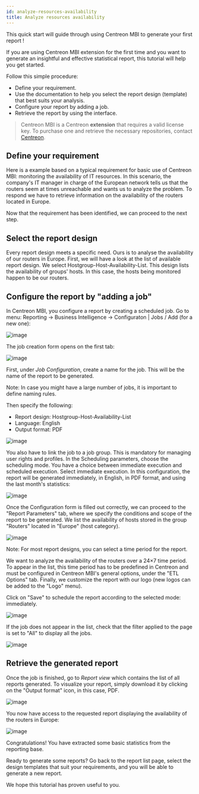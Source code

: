 ```yaml
---
id: analyze-resources-availability
title: Analyze resources availability
---
```


This quick start will guide through using Centreon MBI to generate your first report !

If you are using Centreon MBI extension for the first time and you want to
generate an insightful and effective statistical report, this tutorial
will help you get started.

Follow this simple procedure:

-   Define your requirement.
-   Use the documentation to help you select the report design
(template) that best suits your analysis.
-   Configure your report by adding a job.
-   Retrieve the report by using the interface.

> Centreon MBI is a Centreon **extension** that requires a valid license key. To
> purchase one and retrieve the necessary repositories, contact
> [Centreon](mailto:sales@centreon.com).

## Define your requirement

Here is a example based on a typical requirement for basic use of
Centreon MBI: monitoring the availability of IT resources. In this
scenario, the company\'s IT manager in charge of the European network
tells us that the routers seem at times unreachable and wants us to
analyze the problem. To respond we have to retrieve information on the
availability of the routers located in Europe.

Now that the requirement has been identified, we can proceed to the next
step.

## Select the report design

Every report design meets a specific need. Ours is to analyse the
availability of our routers in Europe. First, we will have a look at the
list of available report design. We select
Hostgroup-Host-Availability-List. This design lists the availability of
groups' hosts. In this case, the hosts being monitored happen to be our
routers.

## Configure the report by "adding a job"

In Centreon MBI, you configure a report by creating a scheduled job. Go
to menu: Reporting → Business Intelligence → Configuraton \| Jobs / Add
(for a new one):

![image](../assets/getting-started/1_EN_createJob.png)

The job creation form opens on the first tab:

![image](../assets/getting-started/2_EN_createJob_FirstTab.png)

First, under *Job Configuration*, create a name for the job. This will
be the name of the report to be generated.

Note: In case you might have a large number of jobs, it is important to
define naming rules.

Then specify the following:

-   Report design: Hostgroup-Host-Availability-List
-   Language: English
-   Output format: PDF

![image](../assets/getting-started/createJob_ListReport.png)

You also have to link the job to a job group. This is mandatory for
managing user rights and profiles. In the Scheduling parameters, choose
the scheduling mode. You have a choice between immediate execution and
scheduled execution. Select immediate execution. In this configuration,
the report will be generated immediately, in English, in PDF format, and
using the last month's statistics:

![image](../assets/getting-started/3_EN_createJob_FirstTab_Filled.png)

Once the Configuration form is filled out correctly, we can proceed to
the "Report Parameters" tab, where we specify the conditions and scope
of the report to be generated. We list the availability of hosts stored
in the group "Routers" located in "Europe" (host category).

![image](../assets/getting-started/4_EN_createJob_Parameter.png)

Note: For most report designs, you can select a time period for the
report.

We want to analyze the availability of the routers over a 24×7 time
period. To appear in the list, this time period has to be predefined in
Centreon and must be configured in Centreon MBI's general options, under
the "ETL Options" tab. Finally, we customize the report with our logo
(new logos can be added to the "Logo" menu).

Click on "Save" to schedule the report according to the selected mode:
immediately.

![image](../assets/getting-started/5_EN_generateJob.png)

If the job does not appear in the list, check that the filter applied to
the page is set to "All" to display all the jobs.

![image](../assets/getting-started/6_EN_generateJob_Filter.png)

## Retrieve the generated report

Once the job is finished, go to *Report view* which contains the list of
all reports generated. To visualize your report, simply download it by
clicking on the \"Output format\" icon, in this case, PDF.

![image](../assets/getting-started/7_EN_reportView.png)

You now have access to the requested report displaying the availability
of the routers in Europe:

![image](../assets/getting-started/8_EN_availabilityReport.png)

Congratulations! You have extracted some basic statistics from the
reporting base.

Ready to generate some reports? Go back to the report list page, select
the design templates that suit your requirements, and you will be able
to generate a new report.

We hope this tutorial has proven useful to you.
